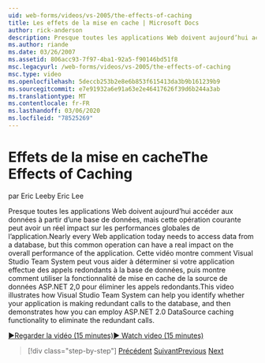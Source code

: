 ```yaml
---
uid: web-forms/videos/vs-2005/the-effects-of-caching
title: Les effets de la mise en cache | Microsoft Docs
author: rick-anderson
description: Presque toutes les applications Web doivent aujourd’hui accéder aux données d’une base de données, mais cette opération courante peut avoir un réel impact sur les performances globales du...
ms.author: riande
ms.date: 03/26/2007
ms.assetid: 806acc93-7f97-4ba1-92a5-f90146bd51f8
msc.legacyurl: /web-forms/videos/vs-2005/the-effects-of-caching
msc.type: video
ms.openlocfilehash: 5deccb253b2e8e6b853f615413da3b9b161239b9
ms.sourcegitcommit: e7e91932a6e91a63e2e46417626f39d6b244a3ab
ms.translationtype: MT
ms.contentlocale: fr-FR
ms.lasthandoff: 03/06/2020
ms.locfileid: "78525269"
---
```

# <a name="the-effects-of-caching"></a><span data-ttu-id="e52d0-103">Effets de la mise en cache</span><span class="sxs-lookup"><span data-stu-id="e52d0-103">The Effects of Caching</span></span>

<span data-ttu-id="e52d0-104">par Eric Lee</span><span class="sxs-lookup"><span data-stu-id="e52d0-104">by Eric Lee</span></span>

<span data-ttu-id="e52d0-105">Presque toutes les applications Web doivent aujourd’hui accéder aux données à partir d’une base de données, mais cette opération courante peut avoir un réel impact sur les performances globales de l’application.</span><span class="sxs-lookup"><span data-stu-id="e52d0-105">Nearly every Web application today needs to access data from a database, but this common operation can have a real impact on the overall performance of the application.</span></span> <span data-ttu-id="e52d0-106">Cette vidéo montre comment Visual Studio Team System peut vous aider à déterminer si votre application effectue des appels redondants à la base de données, puis montre comment utiliser la fonctionnalité de mise en cache de la source de données ASP.NET 2,0 pour éliminer les appels redondants.</span><span class="sxs-lookup"><span data-stu-id="e52d0-106">This video illustrates how Visual Studio Team System can help you identify whether your application is making redundant calls to the database, and then demonstrates how you can employ ASP.NET 2.0 DataSource caching functionality to eliminate the redundant calls.</span></span>

[<span data-ttu-id="e52d0-107">&#9654;Regarder la vidéo (15 minutes)</span><span class="sxs-lookup"><span data-stu-id="e52d0-107">&#9654; Watch video (15 minutes)</span></span>](https://channel9.msdn.com/Blogs/ASP-NET-Site-Videos/the-effects-of-caching)

> [!div class="step-by-step"]
> <span data-ttu-id="e52d0-108">[Précédent](custom-extraction-rules-and-coded-web-tests.md)
> [Suivant](using-the-load-test-agent.md)</span><span class="sxs-lookup"><span data-stu-id="e52d0-108">[Previous](custom-extraction-rules-and-coded-web-tests.md)
[Next](using-the-load-test-agent.md)</span></span>
